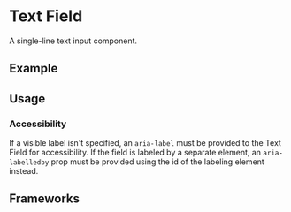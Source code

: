 <script setup>
  import Vue from './vue.md';
  import React from './react.md';
  import Elements from './elements.md';
</script>

# Text Field

A single-line text input component.

<components-status react='released' vue='released' elements='released' />

## Example

<theme-switcher />

<textfield-example />

## Usage

### Accessibility

If a visible label isn't specified, an `aria-label` must be provided to the Text Field for accessibility.
If the field is labeled by a separate element, an `aria-labelledby` prop must be provided using the id of the labeling element instead.

## Frameworks

<tabs-content>
  <template #react>
   <react />
  </template>
  <template #vue>
    <vue />
  </template>
  <template #elements>
    <elements />
  </template>
</tabs-content>